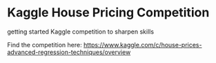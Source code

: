 # Kaggle House Pricing Competition
 getting started Kaggle competition to sharpen skills
 
Find the competition here: https://www.kaggle.com/c/house-prices-advanced-regression-techniques/overview
